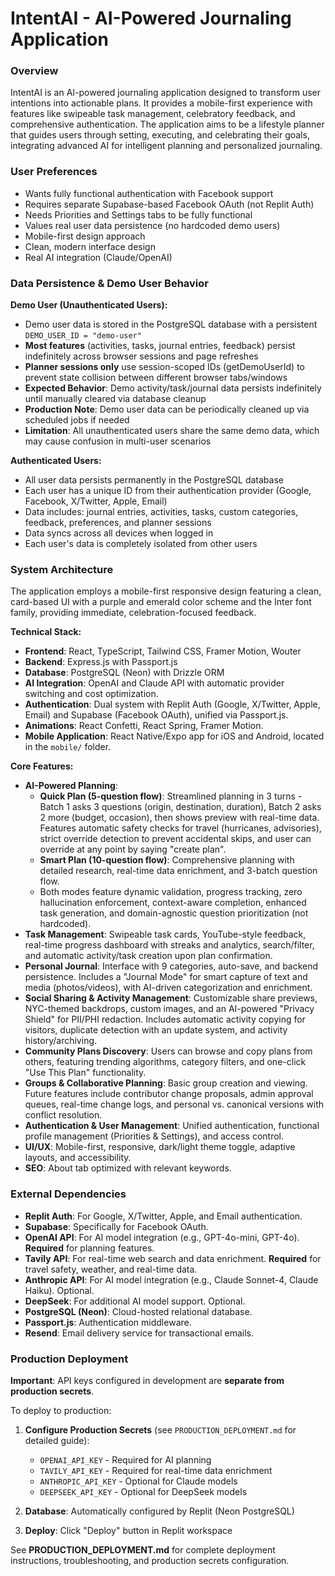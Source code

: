 # IntentAI - AI-Powered Journaling Application

### Overview
IntentAI is an AI-powered journaling application designed to transform user intentions into actionable plans. It provides a mobile-first experience with features like swipeable task management, celebratory feedback, and comprehensive authentication. The application aims to be a lifestyle planner that guides users through setting, executing, and celebrating their goals, integrating advanced AI for intelligent planning and personalized journaling.

### User Preferences
- Wants fully functional authentication with Facebook support
- Requires separate Supabase-based Facebook OAuth (not Replit Auth)
- Needs Priorities and Settings tabs to be fully functional
- Values real user data persistence (no hardcoded demo users)
- Mobile-first design approach
- Clean, modern interface design
- Real AI integration (Claude/OpenAI)

### Data Persistence & Demo User Behavior
**Demo User (Unauthenticated Users):**
- Demo user data is stored in the PostgreSQL database with a persistent `DEMO_USER_ID = "demo-user"`
- **Most features** (activities, tasks, journal entries, feedback) persist indefinitely across browser sessions and page refreshes
- **Planner sessions only** use session-scoped IDs (getDemoUserId) to prevent state collision between different browser tabs/windows
- **Expected Behavior**: Demo activity/task/journal data persists indefinitely until manually cleared via database cleanup
- **Production Note**: Demo user data can be periodically cleaned up via scheduled jobs if needed
- **Limitation**: All unauthenticated users share the same demo data, which may cause confusion in multi-user scenarios

**Authenticated Users:**
- All user data persists permanently in the PostgreSQL database
- Each user has a unique ID from their authentication provider (Google, Facebook, X/Twitter, Apple, Email)
- Data includes: journal entries, activities, tasks, custom categories, feedback, preferences, and planner sessions
- Data syncs across all devices when logged in
- Each user's data is completely isolated from other users

### System Architecture
The application employs a mobile-first responsive design featuring a clean, card-based UI with a purple and emerald color scheme and the Inter font family, providing immediate, celebration-focused feedback.

**Technical Stack:**
- **Frontend**: React, TypeScript, Tailwind CSS, Framer Motion, Wouter
- **Backend**: Express.js with Passport.js
- **Database**: PostgreSQL (Neon) with Drizzle ORM
- **AI Integration**: OpenAI and Claude API with automatic provider switching and cost optimization.
- **Authentication**: Dual system with Replit Auth (Google, X/Twitter, Apple, Email) and Supabase (Facebook OAuth), unified via Passport.js.
- **Animations**: React Confetti, React Spring, Framer Motion.
- **Mobile Application**: React Native/Expo app for iOS and Android, located in the `mobile/` folder.

**Core Features:**
- **AI-Powered Planning**: 
  - **Quick Plan (5-question flow)**: Streamlined planning in 3 turns - Batch 1 asks 3 questions (origin, destination, duration), Batch 2 asks 2 more (budget, occasion), then shows preview with real-time data. Features automatic safety checks for travel (hurricanes, advisories), strict override detection to prevent accidental skips, and user can override at any point by saying "create plan".
  - **Smart Plan (10-question flow)**: Comprehensive planning with detailed research, real-time data enrichment, and 3-batch question flow.
  - Both modes feature dynamic validation, progress tracking, zero hallucination enforcement, context-aware completion, enhanced task generation, and domain-agnostic question prioritization (not hardcoded).
- **Task Management**: Swipeable task cards, YouTube-style feedback, real-time progress dashboard with streaks and analytics, search/filter, and automatic activity/task creation upon plan confirmation.
- **Personal Journal**: Interface with 9 categories, auto-save, and backend persistence. Includes a "Journal Mode" for smart capture of text and media (photos/videos), with AI-driven categorization and enrichment.
- **Social Sharing & Activity Management**: Customizable share previews, NYC-themed backdrops, custom images, and an AI-powered "Privacy Shield" for PII/PHI redaction. Includes automatic activity copying for visitors, duplicate detection with an update system, and activity history/archiving.
- **Community Plans Discovery**: Users can browse and copy plans from others, featuring trending algorithms, category filters, and one-click "Use This Plan" functionality.
- **Groups & Collaborative Planning**: Basic group creation and viewing. Future features include contributor change proposals, admin approval queues, real-time change logs, and personal vs. canonical versions with conflict resolution.
- **Authentication & User Management**: Unified authentication, functional profile management (Priorities & Settings), and access control.
- **UI/UX**: Mobile-first, responsive, dark/light theme toggle, adaptive layouts, and accessibility.
- **SEO**: About tab optimized with relevant keywords.

### External Dependencies
- **Replit Auth**: For Google, X/Twitter, Apple, and Email authentication.
- **Supabase**: Specifically for Facebook OAuth.
- **OpenAI API**: For AI model integration (e.g., GPT-4o-mini, GPT-4o). **Required** for planning features.
- **Tavily API**: For real-time web search and data enrichment. **Required** for travel safety, weather, and real-time data.
- **Anthropic API**: For AI model integration (e.g., Claude Sonnet-4, Claude Haiku). Optional.
- **DeepSeek**: For additional AI model support. Optional.
- **PostgreSQL (Neon)**: Cloud-hosted relational database.
- **Passport.js**: Authentication middleware.
- **Resend**: Email delivery service for transactional emails.

### Production Deployment
**Important**: API keys configured in development are **separate from production secrets**.

To deploy to production:
1. **Configure Production Secrets** (see `PRODUCTION_DEPLOYMENT.md` for detailed guide):
   - `OPENAI_API_KEY` - Required for AI planning
   - `TAVILY_API_KEY` - Required for real-time data enrichment
   - `ANTHROPIC_API_KEY` - Optional for Claude models
   - `DEEPSEEK_API_KEY` - Optional for DeepSeek models
   
2. **Database**: Automatically configured by Replit (Neon PostgreSQL)

3. **Deploy**: Click "Deploy" button in Replit workspace

See **PRODUCTION_DEPLOYMENT.md** for complete deployment instructions, troubleshooting, and production secrets configuration.
